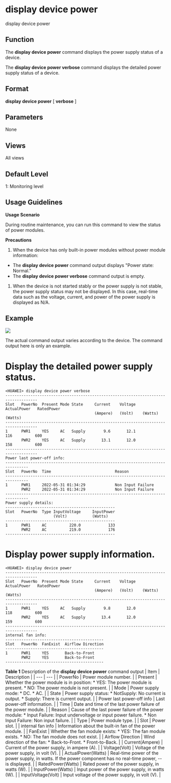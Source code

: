 display device power
====================

display device power

Function
--------



The **display device power** command displays the power supply status of a device.

The **display device power verbose** command displays the detailed power supply status of a device.




Format
------

**display device power** [ **verbose** ]


Parameters
----------

None

Views
-----

All views


Default Level
-------------

1: Monitoring level


Usage Guidelines
----------------

**Usage Scenario**

During routine maintenance, you can run this command to view the status of power modules.

**Precautions**

1. When the device has only built-in power modules without power module information:

* The **display device power** command output displays "Power state: Normal."
* The **display device power verbose** command output is empty.

1. When the device is not started stably or the power supply is not stable, the power supply status may not be displayed. In this case, real-time data such as the voltage, current, and power of the power supply is displayed as N/A.

Example
-------

![](../public_sys-resources/note_3.0-en-us.png) 

The actual command output varies according to the device. The command output here is only an example.


# Display the detailed power supply status.
```
<HUAWEI> display device power verbose
------------------------------------------------------------------------------------
Slot   PowerNo  Present Mode State     Current    Voltage   ActualPower   RatedPower
                                       (Ampere)   (Volt)    (Watts)       (Watts)   
------------------------------------------------------------------------------------
1      PWR1     YES     AC   Supply        9.6       12.1           116          600
       PWR2     YES     AC   Supply       13.1       12.0           158          600
------------------------------------------------------------------------------------
Power last power-off info:                      
--------------------------------------------------------------------------------
Slot   PowerNo  Time                            Reason                          
--------------------------------------------------------------------------------
1      PWR1     2022-05-31 01:34:29             Non Input Failure               
       PWR2     2022-05-31 01:34:29             Non Input Failure               
--------------------------------------------------------------------------------
Power supply details:                           
------------------------------------------------
Slot   PowerNo  Type InputVoltage     InputPower
                     (Volt)           (Watts)   
------------------------------------------------
1      PWR1     AC          220.0            133
       PWR2     AC          219.0            176
------------------------------------------------

```

# Display power supply information.
```
<HUAWEI> display device power
------------------------------------------------------------------------------------
Slot   PowerNo  Present Mode State     Current    Voltage   ActualPower   RatedPower
                                       (Ampere)   (Volt)    (Watts)       (Watts)
------------------------------------------------------------------------------------
1      PWR1     YES     AC   Supply        9.8       12.0           118          600
       PWR2     YES     AC   Supply       13.4       12.0           159          600
------------------------------------------------------------------------------------
internal fan info:
-------------------------------------------
Slot   PowerNo  FanExist  Airflow Direction
-------------------------------------------
1      PWR1     YES       Back-to-Front
       PWR2     YES       Back-to-Front
-------------------------------------------

```

**Table 1** Description of the **display device power** command output
| Item | Description |
| --- | --- |
| PowerNo | Power module number. |
| Present | Whether the power module is in position:   * YES: The power module is present. * NO: The power module is not present. |
| Mode | Power supply mode:   * DC. * AC. |
| State | Power supply status:   * NotSupply: No current is output. * Supply: There is current output. |
| Power last power-off info | Last power-off information. |
| Time | Date and time of the last power failure of the power module. |
| Reason | Cause of the last power failure of the power module:   * Input Failure: Input undervoltage or input power failure. * Non Input Failure: Non input failure. |
| Type | Power module type. |
| Slot | Power slot. |
| internal fan info | Information about the built-in fan of the power module. |
| FanExist | Whether the fan module exists:   * YES: The fan module exists. * NO: The fan module does not exist. |
| Airflow Direction | Wind direction of the fan:   * Back-to-Front. * Front-to-Back. |
| Current(Ampere) | Current of the power supply, in ampere (A). |
| Voltage(Volt) | Voltage of the power supply, in volt (V). |
| ActualPower(Watts) | Real-time power of the power supply, in watts. If the power component has no real-time power, -- is displayed. |
| RatedPower(Watts) | Rated power of the power supply, in watts (W). |
| InputPower(Watts) | Input power of the power supply, in watts (W). |
| InputVoltage(Volt) | Input voltage of the power supply, in volt (V). |